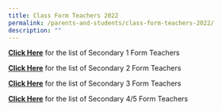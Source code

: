 ```yaml
---
title: Class Form Teachers 2022
permalink: /parents-and-students/class-form-teachers-2022/
description: ""
---
```



[**Click Here**](https://jurongwestsec.moe.edu.sg/qql/slot/u198/Parents/Class%20Form%20Teachers/2022/Sec%201%20FT%20Contact%20for%20Sch%20Website_12%20Sept%202022.pdf) for the list of Secondary 1 Form Teachers   
  
[**Click Here**](https://jurongwestsec.moe.edu.sg/qql/slot/u198/Parents/Class%20Form%20Teachers/2022/Sec%202%20FT%20Contact%20for%20Sch%20Website_12%20Sept%202022.pdf) for the list of Secondary 2 Form Teachers  
  
[**Click Here**](https://jurongwestsec.moe.edu.sg/qql/slot/u198/Parents/Class%20Form%20Teachers/2022/Sec%203%20FT%20Contact%20for%20Sch%20Website_12%20Sept%202022.pdf) for the list of Secondary 3 Form Teachers  
  
[**Click Here**](https://jurongwestsec.moe.edu.sg/qql/slot/u198/Parents/Class%20Form%20Teachers/2022/Sec%2045%20%20FT%20Contact%20for%20Sch%20Website_12%20Sept%202022.pdf) for the list of Secondary 4/5 Form Teachers
